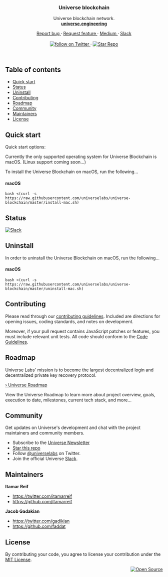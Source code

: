 <div align="center">
  <h3>Universe blockchain</h3>
  <p>
    Universe blockchain network.
    <br/>
    <a href="https://universe.engineering">
      <strong>universe.engineering</strong>
    </a>
  </p>
  <p>
    <a href="https://github.com/universelabs/universe-blockchain/issues/new?labels=&template=bug_report.md" alt="Report a Bug">
      Report bug
    </a>
    &middot;
    <a href="https://github.com/universelabs/universe-blockchain/issues/new?labels=&template=feature_request.md" alt="Request feature">
      Request feature
    </a>
    &middot;
    <a href="https://medium.com/universelabs" alt="UniverseLabs – Medium">
      Medium
    </a>
    &middot;
    <a href="https://join.slack.com/t/universelabs/shared_invite/enQtNjA2MjM1NjAyNzI0LTUyYWZjM2I5M2VhMTU3YTY3ZGI0YTAwNDQwN2I1Mzc4Yjk3YTg2Y2IxOGMyMDljOTdkM2Y4NTM3ZTAwYzc3NTg">
      Slack
    </a>
    <br/>
    <br/>
    <a href="https://twitter.com/intent/follow?screen_name=universelabs">
      <img src="https://img.shields.io/twitter/url/https/twitter.com/universelabs.svg?style=social&label=Follow%20%40universelabs&logo=twitter" alt="follow on Twitter" />
    </a>
    &middot;
    <a href="https://github.com/universelabs/universe-blockchain/stargazers">
      <img src="https://img.shields.io/github/stars/universelabs/universe-blockchain.svg?style=social&label=Star&maxAge=2592000" alt="Star Repo" />
    </a>
  </p>
</div>

<br/>

## Table of contents

- [Quick start](#quick-start)
- [Status](#status)
- [Uninstall](#uninstall)
- [Contributing](#contributing)
- [Roadmap](#roadmap)
- [Community](#community)
- [Maintainers](#maintainers)
- [License](#license)

## Quick start

Quick start options:

Currently the only supported operating system for Universe Blockchain is macOS. (Linux support coming soon...)

To install the Universe Blockchain on macOS, run the following...

#### macOS
```
bash <(curl -s https://raw.githubusercontent.com/universelabs/universe-blockchain/master/install-mac.sh)
```

## Status

[![Slack](https://img.shields.io/badge/Community-Join_the_Slack!-purple.svg?colorA=212121&colorB=3f46ad)](https://join.slack.com/t/universelabs/shared_invite/enQtNjA2MjM1NjAyNzI0LTUyYWZjM2I5M2VhMTU3YTY3ZGI0YTAwNDQwN2I1Mzc4Yjk3YTg2Y2IxOGMyMDljOTdkM2Y4NTM3ZTAwYzc3NTg)

## Uninstall

In order to uninstall the Universe Blockchain on macOS, run the following...

#### macOS
```
bash <(curl -s https://raw.githubusercontent.com/universelabs/universe-blockchain/master/uninstall-mac.sh)
```

## Contributing

Please read through our [contributing guidelines](https://github.com/universelabs/universe/blob/master/CONTRIBUTING.md). Included are directions for opening issues, coding standards, and notes on development.

Moreover, if your pull request contains JavaScript patches or features, you
must include relevant unit tests. All code should conform to the [Code Guidelines](https://github.com/universelabs/universe/blob/master/CONTRIBUTING.md#code-guidelines).

## Roadmap

Universe Labs' mission is to become the largest decentralized login and decentralized private key recovery protocol.

[› Universe Roadmap](https://github.com/universelabs/universe/blob/master/ROADMAP.md)

View the Universe Roadmap to learn more about project overview, goals, execution to date, milestones, current tech stack, and more...

## Community

Get updates on Universe's development and chat with the project maintainers and community members.

- Subscribe to the [Universe Newsletter](http://universe.engineering/subscribe)
- [Star this repo](https://github.com/universelabs/universe/stargazers)
- Follow [@universelabs](https://twitter.com/universelabs) on Twitter.
- Join the official Universe [Slack](https://join.slack.com/t/universelabs/shared_invite/enQtNjA2MjM1NjAyNzI0LTUyYWZjM2I5M2VhMTU3YTY3ZGI0YTAwNDQwN2I1Mzc4Yjk3YTg2Y2IxOGMyMDljOTdkM2Y4NTM3ZTAwYzc3NTg).

## Maintainers

**Itamar Reif**
- <https://twitter.com/itamarreif>
- <https://github.com/itamarreif>

**Jacob Gadakian**
- <https://twitter.com/gadikian>
- <https://github.com/faddat>

## License

By contributing your code, you agree to license your contribution under the [
MIT License](LICENSE).

<div align="right">
  <a href="https://opensource.guide/how-to-contribute/#why-contribute-to-open-source">
    <img src="https://badges.frapsoft.com/os/v3/open-source.png?v=103)](https://github.com/ellerbrock/open-source-badges/" alt="Open Source">
  </a>
</div>
